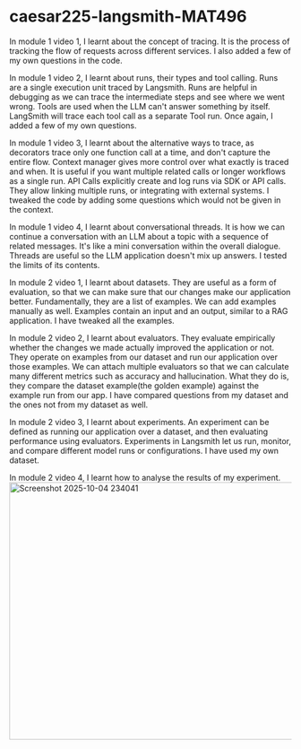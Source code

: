 # caesar225-langsmith-MAT496
In module 1 video 1, I learnt about the concept of tracing. It is the process of tracking the flow of requests across different services. I also added a few of my own questions in the code.

In module 1 video 2, I learnt about runs, their types and tool calling. Runs are a single execution unit traced by Langsmith. Runs are helpful in debugging as we can trace the intermediate steps and see where we went wrong. Tools are used when the LLM can't answer something by itself. LangSmith will trace each tool call as a separate Tool run. Once again, I added a few of my own questions.

In module 1 video 3, I learnt about the alternative ways to trace, as decorators trace only one function call at a time, and don't capture the entire flow. Context manager gives more control over what exactly is traced and when. It is useful if you want multiple related calls or longer workflows as a single run. API Calls explicitly create and log runs via SDK or API calls. They allow linking multiple runs, or integrating with external systems. I tweaked the code by adding some questions which would not be given in the context.

In module 1 video 4, I learnt about conversational threads. It is how we can continue a conversation with an LLM about a topic with a sequence of related messages. It's like a mini conversation within the overall dialogue. Threads are useful so the LLM application doesn't mix up answers. I tested the limits of its contents.

In module 2 video 1, I learnt about datasets. They are useful as a form of evaluation, so that we can make sure that our changes make our application better. Fundamentally, they are a list of examples. We can add examples manually as well. Examples contain an input and an output, similar to a RAG application. I have tweaked all the examples. 

In module 2 video 2, I learnt about evaluators. They evaluate empirically whether the changes we made actually improved the application or not. They operate on examples from our dataset and run our application over those examples. We can attach multiple evaluators so that we can calculate many different metrics such as accuracy and hallucination. What they do is, they compare the dataset example(the golden example) against the example run from our app. I have compared questions from my dataset and the ones not from my dataset as well.

In module 2 video 3, I learnt about experiments. An experiment can be defined as running our application over a dataset, and then evaluating performance using evaluators. Experiments in Langsmith let us run, monitor, and compare different model runs or configurations. I have used my own dataset. 

In module 2 video 4, I learnt how to analyse the results of my experiment. <img width="1282" height="459" alt="Screenshot 2025-10-04 234041" src="https://github.com/user-attachments/assets/3a67e37e-da1f-4de2-ba74-6e43185b9702" />




